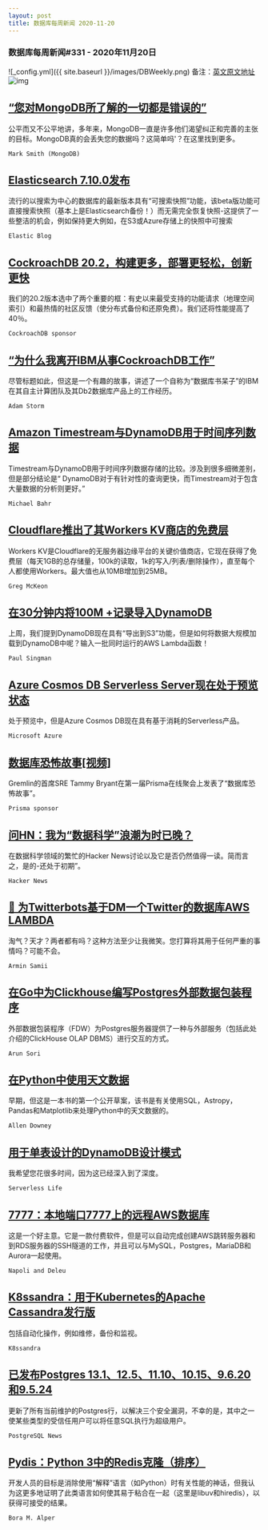 ```yaml
---
layout: post
title: 数据库每周新闻 2020-11-20
---
```

### 数据库每周新闻#331 - 2020年11月20日
![_config.yml]({{ site.baseurl }}/images/DBWeekly.png)
备注：[英文原文地址](https://dbweekly.com/issues/331)
![img](https://res.cloudinary.com/cpress/image/upload/w_1280,e_sharpen:60/v1605873690/qscytlibvrulnu0fzfto.png)


## [“您对MongoDB所了解的一切都是错误的”](https://dbweekly.com/link/98925/web)
公平而又不公平地讲，多年来，MongoDB一直是许多他们渴望纠正和完善的主张的目标。MongoDB真的会丢失您的数据吗？这简单吗'？在这里找到更多。

`Mark Smith (MongoDB)`


## [Elasticsearch 7.10.0发布](https://dbweekly.com/link/98926/web)
流行的以搜索为中心的数据库的最新版本具有“可搜索快照”功能，该beta版功能可直接搜索快照（基本上是Elasticsearch备份！）而无需完全恢复快照-这提供了一些整洁的机会，例如保持更大例如，在S3或Azure存储上的快照中可搜索

`Elastic Blog`


## [CockroachDB 20.2，构建更多，部署更轻松，创新更快](https://dbweekly.com/link/98927/web)
我们的20.2版本选中了两个重要的框：有史以来最受支持的功能请求（地理空间索引）和最热情的社区反馈（使分布式备份和还原免费）。我们还将性能提高了40％。

`CockroachDB sponsor`


## [“为什么我离开IBM从事CockroachDB工作”](https://dbweekly.com/link/98928/web)
尽管标题如此，但这是一个有趣的故事，讲述了一个自称为“数据库书呆子”的IBM在其自主计算团队及其Db2数据库产品上的工作经历。

`Adam Storm`


## [Amazon Timestream与DynamoDB用于时间序列数据](https://dbweekly.com/link/98929/web)
Timestream与DynamoDB用于时间序列数据存储的比较。涉及到很多细微差别，但是部分结论是“ DynamoDB对于有针对性的查询更快，而Timestream对于包含大量数据的分析则更好。”

`Michael Bahr`


## [Cloudflare推出了其Workers KV商店的免费层](https://dbweekly.com/link/98930/web)
Workers KV是Cloudflare的无服务器边缘平台的关键价值商店，它现在获得了免费层（每天1GB的总存储量，100k的读取，1k的写入/列表/删除操作），直至每个人都使用Workers。最大值也从10MB增加到25MB。

`Greg McKeon`


## [在30分钟内将100M +记录导入DynamoDB](https://dbweekly.com/link/98931/web)
上周，我们提到DynamoDB现在具有“导出到S3”功能，但是如何将数据大规模加载到DynamoDB中呢？输入一批同时运行的AWS Lambda函数！

`Paul Singman`


## [Azure Cosmos DB Serverless Server现在处于预览状态](https://dbweekly.com/link/98932/web)
处于预览中，但是Azure Cosmos DB现在具有基于消耗的Serverless产品。

`Microsoft Azure`


## [数据库恐怖故事[视频]](https://dbweekly.com/link/98933/web)
Gremlin的首席SRE Tammy Bryant在第一届Prisma在线聚会上发表了“数据库恐怖故事”。

`Prisma sponsor`


## [问HN：我为“数据科学”浪潮为时已晚？](https://dbweekly.com/link/98934/web)
在数据科学领域的繁忙的Hacker News讨论以及它是否仍然值得一读。简而言之，是的-还处于初期”。

`Hacker News`


## [🤡 为Twitterbots基于DM一个Twitter的数据库AWS LAMBDA](https://dbweekly.com/link/98935/web)
淘气？天才？两者都有吗？这种方法至少让我微笑。您打算将其用于任何严重的事情吗？可能不会。

`Armin Samii`


## [在Go中为Clickhouse编写Postgres外部数据包装程序](https://dbweekly.com/link/98936/web)
外部数据包装程序（FDW）为Postgres服务器提供了一种与外部服务（包括此处介绍的ClickHouse OLAP DBMS）进行交互的方式。

`Arun Sori`


## [在Python中使用天文数据](https://dbweekly.com/link/98938/web)
早期，但这是一本书的第一个公开草案，该书是有关使用SQL，Astropy，Pandas和Matplotlib来处理Python中的天文数据的。

`Allen Downey`


## [用于单表设计的DynamoDB设计模式](https://dbweekly.com/link/98939/web)
我希望您花很多时间，因为这已经深入到了深度。

`Serverless Life`


## [7777：本地端口7777上的远程AWS数据库](https://dbweekly.com/link/98940/web)
这是一个好主意。它是一款付费软件，但是可以自动完成创建AWS跳转服务器和到RDS服务器的SSH隧道的工作，并且可以与MySQL，Postgres，MariaDB和Aurora一起使用。

`Napoli and Deleu`


## [K8ssandra：用于Kubernetes的Apache Cassandra发行版](https://dbweekly.com/link/98941/web)
包括自动化操作，例如维修，备份和监视。

`K8ssandra`


## [已发布Postgres 13.1、12.5、11.10、10.15、9.6.20和9.5.24](https://dbweekly.com/link/98942/web)
更新了所有当前维护的Postgres行，以解决三个安全漏洞，不幸的是，其中之一使某些类型的受信任用户可以将任意SQL执行为超级用户。

`PostgreSQL News`


## [Pydis：Python 3中的Redis克隆（排序）](https://dbweekly.com/link/98943/web)
开发人员的目标是消除使用“解释”语言（如Python）时有关性能的神话，但我认为这更多地证明了此类语言如何使其易于粘合在一起（这里是libuv和hiredis），以获得可接受的结果。

`Bora M. Alper`
